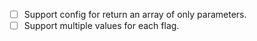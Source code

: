 - [ ] Support config for return an array of only parameters.
- [ ] Support multiple values for each flag.
